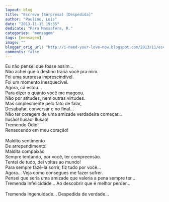 ```yaml
---
layout: blog
title: "Escrevo (Surpresa) [Despedida]"
author: "Paulino, Luís"
date: "2013-11-15 19:35"
dedicate: "Para Massafera, R."
categories: "mensagem"
tags: [mensagem]
image: ""
blogger_orig_url: "http://i-need-your-love-now.blogspot.com/2013/11/escrevo-surpresa-despedida_15.html"
comments: false
---
```


Eu não pensei que fosse assim...\
Não achei que o destino traria você pra mim.\
Foi uma surpresa imprescindível.\
Foi um momento inesquecível.\
Agora, cá estou...\
Para dizer o quanto você me magoou.\
Não por atitudes, nem outras virtudes.\
Mas simplesmente pelo fato de falar,\
Desabafar, conversar e no final...\
Não ter coragem de uma amizade verdadeira começar...\
Ilusão! Ilusão! Ilusão!\
Tremendo Ódio!\
Renascendo em meu coração!\
\
Maldito sentimento\
De arrependimento!\
Maldita compaixão\
Sempre tentando, por você, ter compreensão.\
Tentei de tudo, dei voltas ao mundo!\
Para sempre fazê-la sorrir, fiz tudo por você...\
Agora... Veja como consegues me fazer sofrer.\
Pensei que seria uma amizade que valeria a pena sempre ter...\
Tremenda Infelicidade... Ao descobrir que é melhor perder...\
\
Tremenda Ingenuidade... Despedida de verdade...
